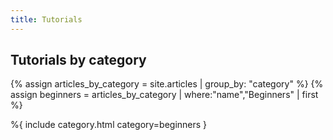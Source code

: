 ```yaml
---
title: Tutorials
---
```


<h2>Tutorials by category</h2>

{% assign articles_by_category = site.articles | group_by: "category" %}
{% assign beginners = articles_by_category | where:"name","Beginners" | first %}

%{ include category.html category=beginners }